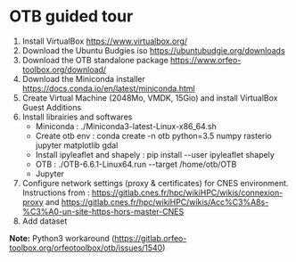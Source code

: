 # OTB guided tour

1. Install VirtualBox https://www.virtualbox.org/
2. Download the Ubuntu Budgies iso https://ubuntubudgie.org/downloads
3. Download the OTB standalone package https://www.orfeo-toolbox.org/download/
4. Download the Miniconda installer https://docs.conda.io/en/latest/miniconda.html
4. Create Virtual Machine (2048Mo, VMDK, 15Gio) and install VirtualBox Guest Additions
5. Install librairies and softwares
    - Miniconda : ./Miniconda3-latest-Linux-x86_64.sh
    - Create otb env : conda create -n otb python=3.5 numpy rasterio jupyter matplotlib gdal
    - Install ipyleaflet and shapely : pip install --user ipyleaflet shapely
    - OTB : ./OTB-6.6.1-Linux64.run --target /home/otb/OTB
    - Jupyter
6. Configure network settings (proxy & certificates) for CNES environment.
   Instructions from : https://gitlab.cnes.fr/hpc/wikiHPC/wikis/connexion-proxy
   and https://gitlab.cnes.fr/hpc/wikiHPC/wikis/Acc%C3%A8s-%C3%A0-un-site-https-hors-master-CNES
7. Add dataset


**Note:** Python3 workaround (https://gitlab.orfeo-toolbox.org/orfeotoolbox/otb/issues/1540)